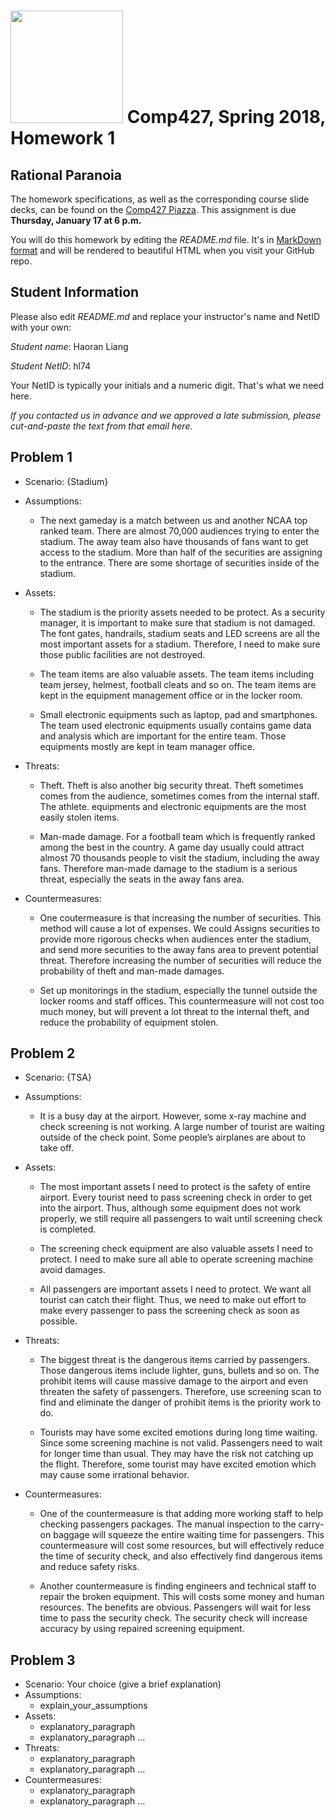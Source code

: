 # <img src="http://www.rice.edu/_images/rice-logo.jpg" width=180> Comp427, Spring 2018, Homework 1
## Rational Paranoia
The homework specifications, as well as the corresponding course slide decks,
can be found on the [Comp427 Piazza](https://piazza.com/class/jqifhp864b37ju).
This assignment is due **Thursday, January 17 at 6 p.m.**

You will do this homework by editing the _README.md_ file. It's in
[MarkDown format](https://guides.github.com/features/mastering-markdown/)
and will be rendered to beautiful HTML when you visit your GitHub repo.

## Student Information
Please also edit _README.md_ and replace your instructor's name and NetID with your own:

_Student name_: Haoran Liang

_Student NetID_: hl74

Your NetID is typically your initials and a numeric digit. That's
what we need here.

_If you contacted us in advance and we approved a late submission,
please cut-and-paste the text from that email here._

## Problem 1
- Scenario: {Stadium}
- Assumptions:
  - The next gameday is a match between us and another NCAA top ranked team. There are almost 70,000 audiences trying to enter the stadium. The away team also have thousands of fans want to get access to the stadium. More than half of the securities are assigning to the entrance. There are some shortage of securities inside of the stadium.
  
- Assets:
  - The stadium is the priority assets needed to be protect. As a security manager, it is important to make sure that stadium is not damaged. The font gates, handrails, stadium seats and LED screens are all the most important assets for a stadium. Therefore, I need to make sure those public facilities are not destroyed.
  
  - The team items are also valuable assets. The team items including team jersey, helmest, football cleats and so on. The team items are kept in the equipment management office or in the locker room.
  
  - Small electronic equipments such as laptop, pad and smartphones. The team used electronic equipments usually contains game data and analysis which are important for the entire team. Those equipments mostly are kept in team manager office.
  
- Threats:
  - Theft. Theft is also another big security threat. Theft sometimes comes from the audience, sometimes comes from the internal staff. The athlete. equipments and electronic equipments are the most easily stolen items. 

  - Man-made damage. For a football team which is frequently ranked among the best in the country. A game day usually could attract almost 70 thousands people to visit the stadium, including the away fans. Therefore man-made damage to the stadium is a serious threat, especially the seats in the away fans area. 

- Countermeasures:
  - One coutermeasure is that increasing the number of securities. This method will cause a lot of expenses. We could Assigns securities to provide more rigorous checks when audiences enter the stadium, and send more securities to the away fans area to prevent potential threat. Therefore increasing the number of securities will reduce the probability of theft and man-made damages. 

  - Set up monitorings in the stadium, especially the tunnel outside the locker rooms and staff offices. This countermeasure will not cost too much money, but will prevent a lot threat to the internal theft, and reduce the probability of equipment stolen.

## Problem 2
- Scenario: {TSA}
- Assumptions:
  - It is a busy day at the airport. However, some x-ray machine and check screening is not working. A large number of tourist are waiting outside of the check point. Some people’s airplanes are about to take off. 
  
- Assets:
  - The most important assets I need to protect is the safety of entire airport. Every tourist need to pass screening check in order to get into the airport. Thus, although some equipment does not work properly, we still require all passengers to wait until screening check is completed. 
  
  - The screening check equipment are also valuable assets I need to protect. I need to make sure all able to operate screening machine avoid damages. 
  
  - All passengers are important assets I need to protect. We want all tourist can catch their flight. Thus, we need to make out effort to make every passenger to pass the screening check as soon as possible. 
  
- Threats:
  - The biggest threat is the dangerous items carried by passengers. Those dangerous items include lighter, guns, bullets and so on. The prohibit items will cause massive damage to the airport and even threaten the safety of passengers. Therefore, use screening scan to find and eliminate the danger of prohibit items is the priority work to do. 
  
  - Tourists may have some excited emotions during long time waiting. Since some screening machine is not valid. Passengers need to wait for longer time than usual. They may have the risk not catching up the flight. Therefore, some tourist may have excited emotion which may cause some irrational behavior. 
  
- Countermeasures:
  - One of the countermeasure is that adding more working staff to help checking passengers packages. The manual inspection to the carry-on baggage will squeeze the entire waiting time for passengers. This countermeasure will cost some resources, but will effectively reduce the time of security check, and also effectively find dangerous items and reduce safety risks.
  
  - Another countermeasure is finding engineers and technical staff to repair the broken equipment. This will costs some money and human resources. The benefits are obvious. Passengers will wait for less time to pass the security check. The security check will increase accuracy by using repaired screening equipment.

## Problem 3
- Scenario: Your choice (give a brief explanation)
- Assumptions:
  - explain_your_assumptions
- Assets:
  - explanatory_paragraph
  - explanatory_paragraph ...
- Threats:
  - explanatory_paragraph 
  - explanatory_paragraph ...
- Countermeasures:
  - explanatory_paragraph
  - explanatory_paragraph ...

